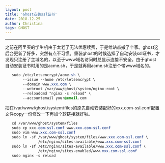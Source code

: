 ```yaml
---
layout: post
title: 'Ghost安装ssl证书'
date: 2018-12-25
author: Christina
tags: GHOST
---
```


------

之前在阿里买的学生机由于太老了无法优惠续费，于是给站点搬了个家。ghost这后台更新了好多，突然有点不习惯。重装ghost的时候选择了自动安装ssl证书，才发现只注册了主域名的，以至于www域名访问时总显示连接不安全。由于ghost自动安装证书时用的是acme.sh，于是就再用acme.sh注册个带www域名的。

 ```css
    sudo /etc/letsencrypt/acme.sh \
         --issue --home /etc/letsencrypt \
         --domain www.xxx.com \
         --webroot /var/www/ghost/system/nginx-root \
         --reloadcmd "nginx -s reload" \
         --accountemail your@email.com 
 ```
 把在/var/www/ghost/system/files的原先自动安装配好的xxx.com-ssl.conf配置文件copy一份修改一下再加个软链接就好啦。

 ```css
    cd /var/www/ghost/system/files
    sudo cp xxx.com-ssl.conf www.xxx.com-ssl.conf
    sudo vim www.xxx.com-ssl.conf
    sudo ln -sf /var/www/ghost/system/files/www.xxx.com-ssl.conf \
                /etc/nginx/sites-available/www.xxx.com-ssl.conf
    sudo ln -sf /etc/nginx/sites-available/www.xxx.com-ssl.conf \
                /etc/nginx/sites-enabled/www.xxx.com-ssl.conf
    sudo nginx -s reload
 ```